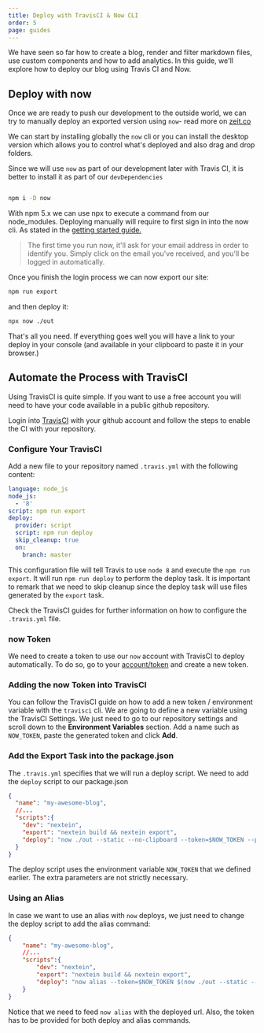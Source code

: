 ```yaml
---
title: Deploy with TravisCI & Now CLI
order: 5
page: guides
---
```


We have seen so far how to create a blog, render and filter markdown files, use custom components and how to add analytics. In this guide, we'll explore how to deploy our blog using Travis CI and Now.


## Deploy with now

Once we are ready to push our development to the outside world, we can try to manually deploy an exported version using `now`- read more on [zeit.co](https://zeit.co)

We can start by installing globally the `now` cli or you can install the desktop version which allows you to control what's deployed and also drag and drop folders.

Since we will use `now` as part of our development later with Travis CI, it is better to install it as part of our `devDependencies`

```bash

npm i -D now

```

With npm 5.x we can use npx to execute a command from our node_modules. Deploying manually will require to first sign in into the now cli. As stated in the [getting started guide.](https://zeit.co/now#get-started)

> The first time you run now, it'll ask for your email address in order to identify you. Simply click on the email you've received, and you'll be logged in automatically.


Once you finish the login process we can now export our site:

```bash
npm run export
```

and then deploy it:

```bash
npx now ./out
```

That's all you need. If everything goes well you will have a link to your deploy in your console (and available in your clipboard to paste it in your browser.)


## Automate the Process with TravisCI

Using TravisCI is quite simple. If you want to use a free account you will need to have your code available in a public github repository. 

Login into [TravisCI](http://travis-ci.org/) with your github account and follow the steps to enable the CI with your repository.

### Configure Your TravisCI

Add a new file to your repository named `.travis.yml` with the following content:

```yaml
language: node_js
node_js:
  - '8'
script: npm run export
deploy:
  provider: script
  script: npm run deploy
  skip_cleanup: true
  on:
    branch: master
```

This configuration file will tell Travis to use `node 8` and execute the `npm run export`. It will run `npm run deploy` to perform the deploy task. It is important to remark that we need to skip cleanup since the deploy task will use files generated by the `export` task.

Check the TravisCI guides for further information on how to configure the `.travis.yml` file.

### now Token

We need to create a token to use our `now` account with TravisCI to deploy automatically. To do so, go to your [account/token](https://zeit.co/account/tokens) and create a new token.

### Adding the now Token into TravisCI

You can follow the TravisCI guide on how to add a new token / environment variable with the `travisci` cli. We are going to define a new variable using the TravisCI Settings. We just need to go to our repository settings and scroll down to the **Environment Variables** section. Add a name such as `NOW_TOKEN`, paste the generated token and click **Add**. 

### Add the Export Task into the package.json

The `.travis.yml` specifies that we will run a deploy script. We need to add the `deploy` script to our package.json

```json
{
  "name": "my-awesome-blog",
  //...
  "scripts":{
    "dev": "nextein",
    "export": "nextein build && nextein export",
    "deploy": "now ./out --static --no-clipboard --token=$NOW_TOKEN --public" 
  }
}
```

The deploy script uses the environment variable `NOW_TOKEN` that we defined earlier. The extra parameters are not strictly necessary. 

### Using an Alias

In case we want to use an alias with `now` deploys, we just need to change the deploy script to add the alias command:

```json
{
    "name": "my-awesome-blog",
    //...
    "scripts":{
        "dev": "nextein",
        "export": "nextein build && nextein export",
        "deploy": "now alias --token=$NOW_TOKEN $(now ./out --static --no-clipboard --token=$NOW_TOKEN --public) your-alias"
    }
}
```

Notice that we need to feed `now alias` with the deployed url. Also, the token has to be provided for both deploy and alias commands.
